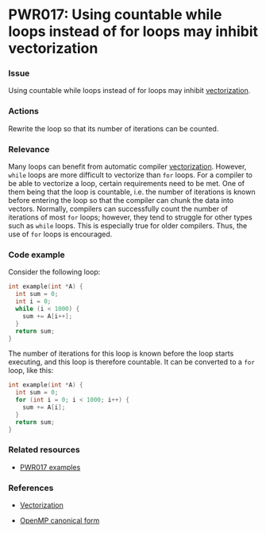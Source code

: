 # PWR017: Using countable while loops instead of for loops may inhibit vectorization

### Issue

Using countable while loops instead of for loops may inhibit
[vectorization](../../Glossary/Vectorization.md).

### Actions

Rewrite the loop so that its number of iterations can be counted.

### Relevance

Many loops can benefit from automatic compiler
[vectorization](../../Glossary/Vectorization.md). However, `while` loops are more
difficult to vectorize than `for` loops. For a compiler to be able to vectorize
a loop, certain requirements need to be met. One of them being that the loop is
countable, i.e. the number of iterations is known before entering the loop so
that the compiler can chunk the data into vectors. Normally, compilers can
successfully count the number of iterations of most `for` loops; however, they
tend to struggle for other types such as `while` loops. This is especially true
for older compilers. Thus, the use of `for` loops is encouraged.

### Code example

Consider the following loop:

```c
int example(int *A) {
  int sum = 0;
  int i = 0;
  while (i < 1000) {
    sum += A[i++];
  }
  return sum;
}
```

The number of iterations for this loop is known before the loop starts
executing, and this loop is therefore countable. It can be converted to a `for`
loop, like this:

```c
int example(int *A) {
  int sum = 0;
  for (int i = 0; i < 1000; i++) {
    sum += A[i];
  }
  return sum;
}
```

### Related resources

* [PWR017 examples](https://github.com/codee-com/open-catalog/tree/main/Checks/PWR017/)

### References

* [Vectorization](../../Glossary/Vectorization.md)

* [OpenMP canonical form](../../Glossary/OpenMP-canonical-form.md)
